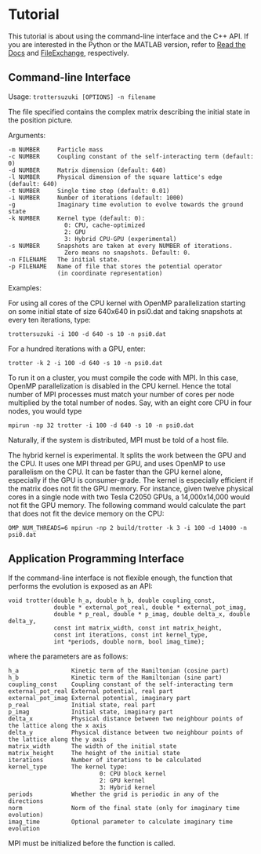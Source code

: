 Tutorial
========

This tutorial is about using the command-line interface and the C++ API. If you are interested in the Python or the MATLAB version, refer to [Read the Docs](https://trotter-suzuki-mpi.readthedocs.org) and [FileExchange](https://www.mathworks.com/matlabcentral/fileexchange/51975-mextrotter), respectively.

Command-line Interface
----------------------

Usage: `trottersuzuki [OPTIONS] -n filename`

The file specified contains the complex matrix describing the initial state in the position picture.

Arguments:

    -m NUMBER     Particle mass
    -c NUMBER     Coupling constant of the self-interacting term (default: 0)
    -d NUMBER     Matrix dimension (default: 640)
    -l NUMBER     Physical dimension of the square lattice's edge (default: 640)
    -t NUMBER     Single time step (default: 0.01)
    -i NUMBER     Number of iterations (default: 1000)
    -g            Imaginary time evolution to evolve towards the ground state
    -k NUMBER     Kernel type (default: 0): 
                    0: CPU, cache-optimized
                    2: GPU
                    3: Hybrid CPU-GPU (experimental)                    
    -s NUMBER     Snapshots are taken at every NUMBER of iterations.
                    Zero means no snapshots. Default: 0.
    -n FILENAME   The initial state.
    -p FILENAME   Name of file that stores the potential operator 
                  (in coordinate representation)

Examples:

For using all cores of the CPU kernel with OpenMP parallelization starting on some initial state of size 640x640 in psi0.dat and taking snapshots at every ten iterations, type:

    trottersuzuki -i 100 -d 640 -s 10 -n psi0.dat


For a hundred iterations with a GPU, enter:

    trotter -k 2 -i 100 -d 640 -s 10 -n psi0.dat

To run it on a cluster, you must compile the code with MPI. In this case, OpenMP parallelization is disabled in the CPU kernel. Hence the total number of MPI processes must match your number of cores per node multiplied by the total number of nodes. Say, with an eight core CPU in four nodes, you would type

    mpirun -np 32 trotter -i 100 -d 640 -s 10 -n psi0.dat

   
Naturally, if the system is distributed, MPI must be told of a host file. 

The hybrid kernel is experimental. It splits the work between the GPU and the CPU. It uses one MPI thread per GPU, and uses OpenMP to use parallelism on the CPU. It can be faster than the GPU kernel alone, especially if the GPU is consumer-grade. The kernel is especially efficient if the matrix does not fit the GPU memory. For instance, given twelve physical cores in a single node with two Tesla C2050 GPUs, a 14,000x14,000 would not fit the GPU memory. The following command would calculate the part that does not fit the device memory on the CPU:

    OMP_NUM_THREADS=6 mpirun -np 2 build/trotter -k 3 -i 100 -d 14000 -n psi0.dat

Application Programming Interface
---------------------------------
If the command-line interface is not flexible enough, the function that performs the evolution is exposed as an API:

    void trotter(double h_a, double h_b, double coupling_const,
                 double * external_pot_real, double * external_pot_imag,
                 double * p_real, double * p_imag, double delta_x, double delta_y,
                 const int matrix_width, const int matrix_height,
                 const int iterations, const int kernel_type,
                 int *periods, double norm, bool imag_time);

where the parameters are as follows:

    h_a               Kinetic term of the Hamiltonian (cosine part)
    h_b               Kinetic term of the Hamiltonian (sine part)
    coupling_const    Coupling constant of the self-interacting term
    external_pot_real External potential, real part
    external_pot_imag External potential, imaginary part
    p_real            Initial state, real part
    p_imag            Initial state, imaginary part
    delta_x           Physical distance between two neighbour points of the lattice along the x axis
    delta_y           Physical distance between two neighbour points of the lattice along the y axis
    matrix_width      The width of the initial state
    matrix_height     The height of the initial state
    iterations        Number of iterations to be calculated
    kernel_type       The kernel type:
                              0: CPU block kernel
                              2: GPU kernel
                              3: Hybrid kernel
    periods           Whether the grid is periodic in any of the directions
    norm              Norm of the final state (only for imaginary time evolution)
    imag_time         Optional parameter to calculate imaginary time evolution
  
MPI must be initialized before the function is called. 
